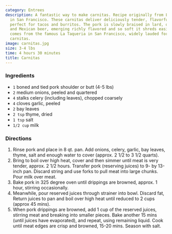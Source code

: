 ```yaml
---
category: Entrees
description: A fantastic way to make carnitas. Recipe originally from La Taqueria
  in San Francisco. These carnitas deliver deliciously tender, flavorful pulled pork
  perfect for tacos and burritos. The pork is slowly braised in lard, orange juice
  and Mexican beer, emerging richly flavored and so soft it shreds easily. The recipe
  comes from the famous La Taqueria in San Francisco, widely lauded for its amazing
  carnitas.
image: carnitas.jpg
size: 3-4 lbs
time: 4 hours 30 minutes
title: Carnitas
---
```

### Ingredients

* `1` boned and tied pork shoulder or butt (4-5 lbs)
* `2` medium onions, peeled and quartered
* `4` stalks celery (including leaves), chopped coarsely
* `4` cloves garlic, peeled
* `2` bay leaves
* `2 tsp` thyme, dried
* `1 tsp` salt
* `1/2 cup` milk

### Directions

1. Rinse pork and place in 8 qt. pan. Add onions, celery, garlic, bay leaves, thyme, salt and enough water to cover (approx. 2 1/2 to 3 1/2 quarts).
2. Bring to boil over high heat, cover and then simmer until meat is very tender, approx. 2 1/2 hours. Transfer pork (reserving juices) to 9- by 13-inch pan. Discard string and use forks to pull meat into large chunks. Pour milk over meat.
3. Bake pork in 325 degree oven until drippings are browned, approx. 1 hour, stirring occasionally.
4. Meanwhile, pour reserved juices through strainer into bowl. Discard fat, Return juices to pan and boil over high heat until reduced to 2 cups (approx 45 mins).
5. When pork drippings are browned, add 1 cup of the reserved juices, stirring meat and breaking into smaller pieces. Bake another 15 mins (until juices have evaporated), and repeat, using remaining liquid. Cook until meat edges are crisp and browned, 15-20 mins. Season with salt.